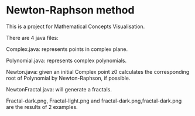 # Newton-Raphson method
This is a project for Mathematical Concepts Visualisation.

There are 4 java files:

Complex.java: represents points in complex plane.

Polynomial.java: represents complex polynomials.

Newton.java: given an initial Complex point z0 calculates the corresponding root of Polynomial by Newton-Raphson, if possible.

NewtonFractal.java: will generate a fractals.

Fractal-dark.png, Fractal-light.png and fractal-dark.png,fractal-dark.png are the results of 2 examples.

